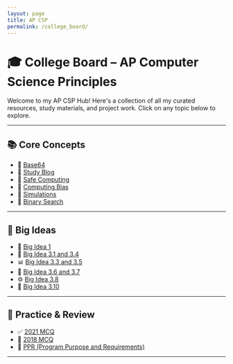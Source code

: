 ```yaml
---
layout: page
title: AP CSP
permalink: /college_board/
---
```


# 🎓 College Board – AP Computer Science Principles

Welcome to my AP CSP Hub! Here's a collection of all my curated resources, study materials, and project work. Click on any topic below to explore.

---

## 📚 Core Concepts

- 📄 [Base64](https://gabrielac07.github.io/gabi_2025/base64)
- 🧠 [Study Blog](https://gabrielac07.github.io/gabi_2025/study)
- 🤖 [Safe Computing](https://gabrielac07.github.io/gabi_2025/safe_computing)
- 💭 [Computing Bias](https://gabrielac07.github.io/gabi_2025/ComputingBias)
- 🎲 [Simulations](https://gabrielac07.github.io/gabi_2025/random)
- 🔎 [Binary Search](https://gabrielac07.github.io/gabi_2025/binary_search)

---

## 🧩 Big Ideas

- 🧩 [Big Idea 1](https://gabrielac07.github.io/gabi_2025/big_idea1)
- 🔢 [Big Idea 3.1 and 3.4](https://gabrielac07.github.io/gabi_2025/3.1_and_3.4_hacks)
- 📊 [Big Idea 3.3 and 3.5](https://gabrielac07.github.io/gabi_2025/3.3_and_3.5_hacks)
- 🧠 [Big Idea 3.6 and 3.7](https://gabrielac07.github.io/gabi_2025/3.6_and_3.7_hacks)
- ⚙️ [Big Idea 3.8](https://gabrielac07.github.io/gabi_2025/3.8_hacks)
- 🔐 [Big Idea 3.10](https://gabrielac07.github.io/gabi_2025/3.10_hacks)

---

## 🧪 Practice & Review

- ✅ [2021 MCQ](https://gabrielac07.github.io/gabi_2025/2021_MCQ)
- 📝 [2018 MCQ](https://gabrielac07.github.io/gabi_2025/2018mcq)
- 📌 [PPR (Program Purpose and Requirements)](https://gabrielac07.github.io/gabi_2025/PPR)

---